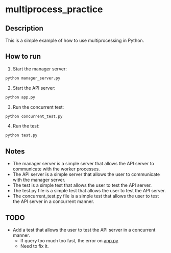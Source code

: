 # multiprocess_practice

## Description

This is a simple example of how to use multiprocessing in Python.

## How to run

1. Start the manager server:

```bash
python manager_server.py
```

2. Start the API server:

```bash
python app.py
```

3. Run the concurrent test:

```bash
python concurrent_test.py
```

4. Run the test:

```bash
python test.py
```


## Notes

- The manager server is a simple server that allows the API server to communicate with the worker processes.
- The API server is a simple server that allows the user to communicate with the manager server.
- The test is a simple test that allows the user to test the API server.
- The test.py file is a simple test that allows the user to test the API server.
- The concurrent_test.py file is a simple test that allows the user to test the API server in a concurrent manner.


## TODO

- Add a test that allows the user to test the API server in a concurrent manner.
  - If query too much too fast, the error on [app.py](app.py#L130-L133)
  - Need to fix it.
